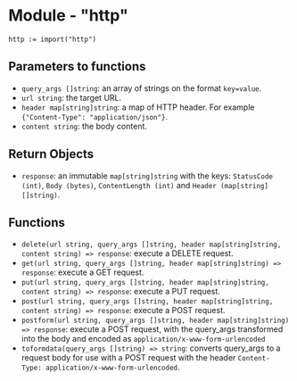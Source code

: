 # Module - "http"

```golang
http := import("http")
```

## Parameters to functions

- `query_args []string`: an array of strings on the format `key=value`.
- `url string`: the target URL.
- `header map[string]string`: a map of HTTP header. For example `{"Content-Type": "application/json"}`.
- `content string`: the body content.

## Return Objects

- `response`: an immutable `map[string]string` with the keys: `StatusCode (int)`, `Body (bytes)`, `ContentLength (int)` and `Header (map[string][]string)`.

## Functions

- `delete(url string, query_args []string, header map[string]string, content string) => response`: execute a DELETE request.
- `get(url string, query_args []string, header map[string]string) => response`: execute a GET request.
- `put(url string, query_args []string, header map[string]string, content string) => response`: execute a PUT request.
- `post(url string, query_args []string, header map[string]string, content string) => response`: execute a POST request.
- `postform(url string, query_args []string, header map[string]string) => response`: execute a POST request, with the query_args transformed into the body and encoded as `application/x-www-form-urlencoded`
- `toformdata(query_args []string) => string`: converts query_args to a request body for use with a POST request with the header `Content-Type: application/x-www-form-urlencoded`.
